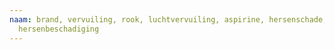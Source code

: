 ```yaml
---
naam: brand, vervuiling, rook, luchtvervuiling, aspirine, hersenschade,
  hersenbeschadiging
---
```

